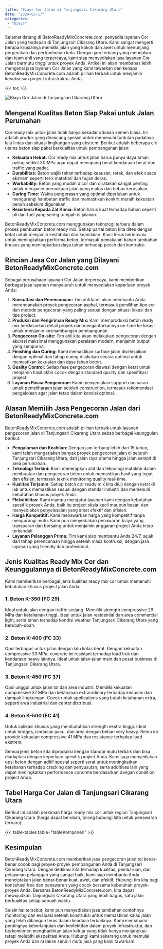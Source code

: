 ```yaml
---
title: "Biaya Cor Jalan di Tanjungsari Cikarang Utara"
date: "2024-05-17"
categories: 
 - "biaya"
---
```


Selamat datang di BetonReadyMixConcrete.com, penyedia layanan Cor Jalan yang terdepan di Tanjungsari Cikarang Utara. Kami sangat mengerti berapa krusialnya memiliki jalan yang kokoh dan awet untuk menunjang pergerakan dan pertumbuhan kota. Dengan jam terbang yang mendalam dan team ahli yang terpercaya, kami siap menyediakan jasa layanan Cor Jalan bermutu tinggi untuk proyek Anda. Artikel ini akan membahas lebih mengenai jasa layanan Cor Jalan yang kami tawarkan dan kenapa BetonReadyMixConcrete.com adalah pilihan terbaik untuk menjamin kesuksesan project infrastruktur Anda.

{{< toc >}}

![Biaya Cor Jalan di Tanjungsari Cikarang Utara](https://betoncor8.github.io/cor/harga-beton-readymix-concrete%20(39).png)

## Mengenal Kualitas Beton Siap Pakai untuk Jalan Perumahan

Cor ready mix untuk jalan tidak hanya sekadar adonan semen biasa. Ini adalah produk yang dirancang spesial untuk memenuhi tuntutan padatnya lalu lintas dan situasi lingkungan yang ekstrem. Berikut adalah beberapa ciri utama beton siap pakai berkualitas untuk pembangunan jalan:

- **Kekuatan Hebat:** Cor ready mix untuk jalan harus punya daya tahan paling sedikit 30 MPa agar dapat menopang berat kendaraan berat dan traffic yang padat.
- **Durabilitas:** Beton wajib tahan terhadap keausan, retak, dan efek cuaca ekstrem seperti terik matahari dan hujan deras.
- **Workability:** Beton yang mudah dicor dan diratakan sangat penting untuk menjamin permukaan jalan yang mulus dan bebas kerusakan.
- **Curing Time:** Waktu pengerasan yang optimal diperlukan untuk mengurangi hambatan traffic dan memastikan konkrit meraih kekuatan penuh sebelum digunakan.
- **Resistensi Kepada Zat Kimia:** Beton harus kuat terhadap bahan seperti oli dan fuel yang sering tumpah di jalanan.

BetonReadyMixConcrete.com menggunakan teknologi terbaru dalam proses pembuatan beton ready mix. Setiap partai beton kita dites dengan ketat untuk menjamin kestabilan dan keandalan. Kami terus berinovasi untuk meningkatkan performa beton, termasuk pemakaian bahan tambahan khusus yang meningkatkan daya tahan terhadap pecah dan kontraksi.

## Rincian Jasa Cor Jalan yang Dilayani BetonReadyMixConcrete.com

Sebagai perusahaan layanan Cor Jalan terpercaya, kami memberikan berbagai jasa layanan menyeluruh untuk menyediakan keperluan proyek Anda:

1. **Konsultasi dan Perencanaan:** Tim ahli kami akan membantu Anda merencanakan proyek pengecoran asphal, termasuk pemilihan tipe cor dan metode pengecoran yang paling sesuai dengan situasi lokasi dan tipe project.
2. **Produksi dan Pengiriman Ready Mix:** Kami memproduksi beton ready mix berdasarkan detail proyek dan mengantarkannya on-time ke lokasi untuk menjamin kesinambungan pembangunan.
3. **Pengecoran On-site:** Tim ahli kita akan melakukan pengecoran dengan akurasi maksimal menggunakan peralatan modern, menjamin output yang sempurna.
4. **Finishing dan Curing:** Kami memastikan surface jalan diselesaikan dengan optimal dan tahap curing dilakukan secara optimal untuk memastikan kekuatan dan daya tahan beton.
5. **Quality Control:** Setiap fase pengecoran diawasi dengan ketat untuk menjamin hasil akhir cocok dengan standard quality dan spesifikasi project.
6. **Layanan Pasca Pengecoran:** Kami menyediakan support dan saran untuk pemeliharaan jalan setelah construction, termasuk rekomendasi pengelolaan agar jalan tetap dalam kondisi optimal.

## Alasan Memilih Jasa Pengecoran Jalan dari BetonReadyMixConcrete.com

BetonReadyMixConcrete.com adalah pilihan terbaik untuk layanan pengecoran jalan di Tanjungsari Cikarang Utara sebab berbagai keunggulan berikut:

- **Pengalaman dan Keahlian:** Dengan jam terbang lebih dari 15 tahun, kami telah mengerjakan banyak proyek pengecoran jalan di seluruh Tanjungsari Cikarang Utara, dari jalan raya utama hingga jalan sempit di area perumahan.
- **Teknologi Terkini:** Kami menerapkan alat dan teknologi mutakhir dalam pembuatan dan pengecoran beton untuk memastikan hasil yang tepat dan efisien, termasuk teknik monitoring quality real-time.
- **Kualitas Terjamin:** Setiap batch cor ready mix kita diuji dengan ketat di lab untuk memastikan sesuai dengan standar industri dan memenuhi kebutuhan khusus proyek Anda.
- **Fleksibilitas:** Kami mampu mengatur layanan kami dengan kebutuhan spesifik proyek Anda, baik itu project skala kecil maupun besar, dan menyediakan penyelesaian yang amat efektif dan efisien.
- **Harga Kompetitif:** Kami menawarkan harga yang kompetitif tanpa mengurangi mutu. Kami pun menyediakan penawaran biaya yang transparan dan bersaing untuk menjamin anggaran project Anda tetap terkendali.
- **Layanan Pelanggan Prima:** Tim kami siap membantu Anda 24/7, sejak dari tahap perencanaan hingga setelah masa kontruksi, dengan jasa layanan yang friendly dan profesional.

## Jenis Kualitas Ready Mix Cor dan Keunggulannya di BetonReadyMixConcrete.com

Kami memberikan berbagai jenis kualitas ready mix cor untuk memenuhi kebutuhan khusus project jalan Anda:

### 1\. Beton K-350 (FC 29)

Ideal untuk jalan dengan traffic sedang. Memiliki strength compressive 29 MPa dan ketahanan tinggi. Ideal untuk jalan residential dan area commercial light, serta tahan terhadap kondisi weather Tanjungsari Cikarang Utara yang berubah-ubah.

### 2\. Beton K-400 (FC 33)

Opsi terbagus untuk jalan dengan lalu lintas berat. Dengan kekuatan compressive 33 MPa, concrete ini resistant terhadap load truk dan kendaraan heavy lainnya. Ideal untuk jalan-jalan main dan pusat business di Tanjungsari Cikarang Utara.

### 3\. Beton K-450 (FC 37)

Opsi unggul untuk jalan tol dan area industri. Memiliki kekuatan compressive 37 MPa dan ketahanan extraordinary terhadap keausan dan dampak lingkungan. Cocok untuk applications yang butuh ketahanan extra, seperti area industrial dan center distribusi.

### 4\. Beton K-500 (FC 41)

Untuk aplikasi khusus yang membutuhkan strength ekstra tinggi. Ideal untuk bridges, landasan pacu, dan area dengan beban very heavy. Beton ini provide kekuatan compressive 41 MPa dan resistance terhadap load ekstrem.

Semua jenis beton kita diproduksi dengan standar mutu terbaik dan bisa diadaptasi dengan keperluan spesifik project Anda. Kami juga menyediakan opsi beton dengan aditif spesial seperti serat untuk meningkatkan ketahanan terhadap cracking dan penyusutan, serta additives lain yang dapat meningkatkan performance concrete berdasarkan dengan condition project Anda.

## Tabel Harga Cor Jalan di Tanjungsari Cikarang Utara

Berikut ini adalah perkiraan harga ready mix cor untuk region Tanjungsari Cikarang Utara (harga dapat berubah, tolong hubungi kita untuk penawaran terbaru):

{{< table-tables table="tableKomponen" >}}

## Kesimpulan

BetonReadyMixConcrete.com memberikan jasa pengecoran jalan tol benar-benar cocok bagi proyek-proyek pembangunan Anda di Tanjungsari Cikarang Utara. Dengan dedikasi kita terhadap kualitas, pembaruan, dan pelayanan pelanggan yang sangat baik, kami siap membantu Anda menciptakan jalan benar-benar kuat, awet, dan efektif. Hubungi tim kita bagi konsultasi free dan penawaran yang cocok bersama kebutuhan proyek-proyek Anda. Bersama BetonReadyMixConcrete.com, kita dapat mewujudkan Tanjungsari Cikarang Utara yang lebih bagus, satu jalan berkualitas setiap sebuah waktu.

Selain hal tersebut, kami pun menyediakan jasa tambahan contohnya monitoring dan evaluasi setelah konstruksi untuk memastikan kalau jalan yang telah dibangun terus dalam keadaan terbaiknya. Kami memahami pentingnya keberlanjutan dan keefektifan dalam proyek infrastruktur, dan berkomitmen menghadirkan jalan keluar yang tidak hanya menjangkau tetapi melebihi ekspektasi Anda. Hubungi kami sekarang untuk memulai proyek Anda dan rasakan sendiri mutu jasa yang kami tawarkan!

